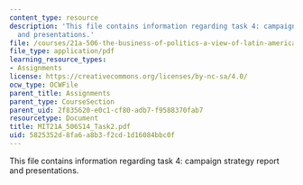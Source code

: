 ```yaml
---
content_type: resource
description: 'This file contains information regarding task 4: campaign strategy report
  and presentations.'
file: /courses/21a-506-the-business-of-politics-a-view-of-latin-america-spring-2014/5825352d8fa6a8b3f2cd1d16084bbc0f_MIT21A_506S14_Task2.pdf
file_type: application/pdf
learning_resource_types:
- Assignments
license: https://creativecommons.org/licenses/by-nc-sa/4.0/
ocw_type: OCWFile
parent_title: Assignments
parent_type: CourseSection
parent_uid: 2f835620-e0c1-cf80-adb7-f9588370fab7
resourcetype: Document
title: MIT21A_506S14_Task2.pdf
uid: 5825352d-8fa6-a8b3-f2cd-1d16084bbc0f
---
```

This file contains information regarding task 4: campaign strategy report and presentations.